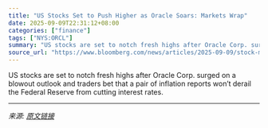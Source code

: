 ```yaml
---
title: "US Stocks Set to Push Higher as Oracle Soars: Markets Wrap"
date: 2025-09-09T22:31:12+08:00
categories: ["finance"]
tags: ["NYS:ORCL"]
summary: "US stocks are set to notch fresh highs after Oracle Corp. surged on a blowout outlook and traders bet that a pair of inflation reports won’t derail the Federal Reserve from cutting interest rates."
source_url: "https://www.bloomberg.com/news/articles/2025-09-09/stock-market-today-dow-s-p-live-updates"
---
```


US stocks are set to notch fresh highs after Oracle Corp. surged on a blowout outlook and traders bet that a pair of inflation reports won’t derail the Federal Reserve from cutting interest rates.

---

*来源: [原文链接](https://www.bloomberg.com/news/articles/2025-09-09/stock-market-today-dow-s-p-live-updates)*
